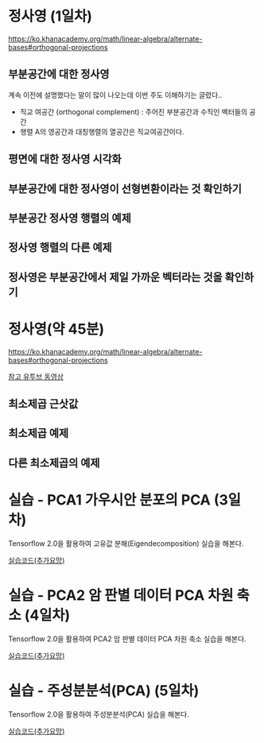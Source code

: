 # 정사영 (1일차)

https://ko.khanacademy.org/math/linear-algebra/alternate-bases#orthogonal-projections

## 부분공간에 대한 정사영

계속 이전에 설명했다는 말이 많이 나오는데 이번 주도 이해하기는 글렸다..

+ 직교 여공간 (orthogonal complement) : 주어진 부분공간과 수직인 벡터들의 공간
+ 행렬 A의 영공간과 대칭행렬의 열공간은 직교여공간이다.

## 평면에 대한 정사영 시각화



## 부분공간에 대한 정사영이 선형변환이라는 것 확인하기



## 부분공간 정사영 행렬의 예제



## 정사영 행렬의 다른 예제



## 정사영은 부분공간에서 제일 가까운 벡터라는 것을 확인하기



# 정사영(약 45분)

https://ko.khanacademy.org/math/linear-algebra/alternate-bases#orthogonal-projections

[참고 유투브 동영상](https://www.youtube.com/watch?v=jNwf-JUGWgg)



## 최소제곱 근삿값



## 최소제곱 예제



## 다른 최소제곱의 예제



# 실습 - PCA1 가우시안 분포의 PCA (3일차)

Tensorflow 2.0을 활용하여 고유값 분해(Eigendecomposition) 실습을 해본다.

[실습코드(추가요망)]()

# 실습 - PCA2 암 판별 데이터 PCA 차원 축소 (4일차)

Tensorflow 2.0을 활용하여 PCA2 암 판별 데이터 PCA 차원 축소 실습을 해본다.

[실습코드(추가요망)]()

# 실습 - 주성분분석(PCA) (5일차)

Tensorflow 2.0을 활용하여 주성분분석(PCA) 실습을 해본다.

[실습코드(추가요망)]()
